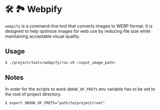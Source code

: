 # 🛠️ 🏞️ Webpify

`webpify` is a command-line tool that converts images to WEBP format. It is designed to help optimize images for web use by reducing file size while maintaining acceptable visual quality.

## Usage

```bash
$ ./project/tools/webpify/run.sh <input_image_path>
```

## Notes

In order for the scripts to work `$BOOK_OF_FRETS` env variable has to be set to the root of project directory.

```
$ export $BOOK_OF_FRETS="path/to/project/root"
```
